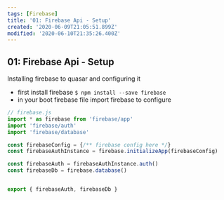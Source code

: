 ```yaml
---
tags: [Firebase]
title: '01: Firebase Api - Setup'
created: '2020-06-09T21:05:51.899Z'
modified: '2020-06-10T21:35:26.400Z'
---
```


## 01: Firebase Api - Setup

Installing firebase to quasar and configuring it

- first install firebase `$ npm install --save firebase`
- in your boot firebase file import firebase to configure
```javascript
// firebase.js
import * as firebase from 'firebase/app'
import 'firebase/auth'
import 'firebase/database'

const firebaseConfig = {/** firebase config here */}
const firebaseAuthInstance = firebase.initializeApp(firebaseConfig)

const firebaseAuth = firebaseAuthInstance.auth()
const firebaseDb = firebase.database()


export { firebaseAuth, firebaseDb }
```
